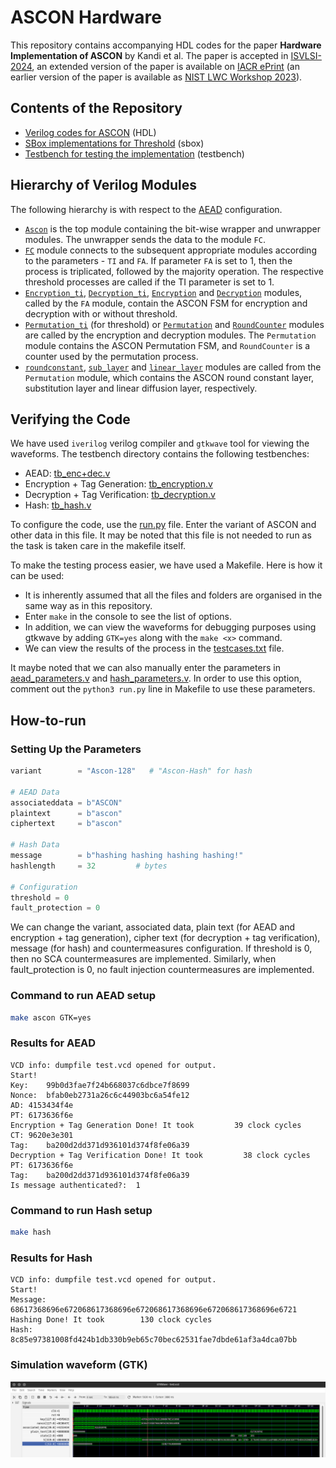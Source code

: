 # ASCON Hardware
This repository contains accompanying HDL codes for the paper **Hardware Implementation of ASCON** by Kandi et al. The paper is accepted in [ISVLSI-2024](https://www.ieee-isvlsi.org/ISVLSI_2024_Website/), an extended version of the paper is available on [IACR ePrint](https://eprint.iacr.org/2024/984) (an earlier version of the paper is available as 
[NIST LWC Workshop 2023](https://csrc.nist.gov/csrc/media/Events/2023/lightweight-cryptography-workshop-2023/documents/accepted-papers/07-hardware-implementation-of-ascon.pdf)).

## Contents of the Repository
- [Verilog codes for ASCON](https://github.com/aneeshkandi14/ascon-hw-public/tree/main/hdl) (HDL)
- [SBox implementations for Threshold](https://github.com/aneeshkandi14/ascon-hw-public/tree/main/ascon_sbox_ti) (sbox)
- [Testbench for testing the implementation](https://github.com/aneeshkandi14/ascon-hw-public/tree/main/testbench) (testbench)

## Hierarchy of Verilog Modules
The following hierarchy is with respect to the [AEAD](https://github.com/aneeshkandi14/ascon-hw-public/tree/main/hdl/encryption%2Bdecryption) configuration.
- [`Ascon`](https://github.com/aneeshkandi14/ascon-hw-public/blob/main/hdl/encryption%2Bdecryption/ascon.v) is the top module containing the bit-wise wrapper and unwrapper modules. The unwrapper sends the data to the module `FC`.
- [`FC`](https://github.com/aneeshkandi14/ascon-hw-public/blob/main/hdl/encryption%2Bdecryption/fault_countermeasure.v) module connects to the subsequent appropriate modules according to the parameters - `TI` and `FA`. If parameter `FA` is set to 1, then the process is triplicated, followed by the majority operation. The respective threshold processes are called if the TI parameter is set to 1.
- [`Encryption_ti`](https://github.com/aneeshkandi14/ascon-hw-public/blob/main/hdl/encryption%2Bdecryption/ascon_encryption_ti.v), [`Decryption_ti`](https://github.com/aneeshkandi14/ascon-hw-public/blob/main/hdl/encryption%2Bdecryption/ascon_decryption_ti.v), [`Encryption`](https://github.com/aneeshkandi14/ascon-hw-public/blob/main/hdl/encryption%2Bdecryption/ascon_encryption.v) and [`Decryption`](https://github.com/aneeshkandi14/ascon-hw-public/blob/main/hdl/encryption%2Bdecryption/ascon_decryption.v) modules, called by the `FA` module, contain the ASCON FSM for encryption and decryption with or without threshold.
- [`Permutation_ti`](https://github.com/aneeshkandi14/ascon-hw-public/blob/main/hdl/permutation/ascon_permutation_ti.v) (for threshold) or [`Permutation`](https://github.com/aneeshkandi14/ascon-hw-public/blob/main/hdl/permutation/ascon_permutation.v) and [`RoundCounter`](https://github.com/aneeshkandi14/ascon-hw-public/blob/main/hdl/roundcounter.v) modules are called by the encryption and decryption modules. The `Permutation` module contains the ASCON Permutation FSM, and `RoundCounter` is a counter used by the permutation process.
- [`roundconstant`](https://github.com/aneeshkandi14/ascon-hw-public/blob/main/hdl/permutation/roundconstant.v), [`sub_layer`](https://github.com/aneeshkandi14/ascon-hw-public/blob/main/hdl/permutation/substitution_layer.v) and [`linear_layer`](https://github.com/aneeshkandi14/ascon-hw-public/blob/main/hdl/permutation/linear_layer.v) modules are called from the `Permutation` module, which contains the ASCON round constant layer, substitution layer and linear diffusion layer, respectively.

 ## Verifying the Code
We have used `iverilog` verilog compiler and `gtkwave` tool for viewing the waveforms. The testbench directory contains the following testbenches:
- AEAD: [tb_enc+dec.v](https://github.com/aneeshkandi14/ascon-hw-public/blob/main/testbench/tb_enc%2Bdec.v)
- Encryption + Tag Generation: [tb_encryption.v](https://github.com/aneeshkandi14/ascon-hw-public/blob/main/testbench/tb_encryption.v)
- Decryption + Tag Verification: [tb_decryption.v](https://github.com/aneeshkandi14/ascon-hw-public/blob/main/testbench/tb_decryption.v)
- Hash: [tb_hash.v](https://github.com/aneeshkandi14/ascon-hw-public/blob/main/testbench/tb_hash.v)

To configure the code, use the [run.py](https://github.com/aneeshkandi14/ascon-hw-public/blob/main/run.py) file. Enter the variant of ASCON and other data in this file. It may be noted that this file is not needed to run as the task is taken care in the makefile itself.

To make the testing process easier, we have used a Makefile. Here is how it can be used:
- It is inherently assumed that all the files and folders are organised in the same way as in this repository.
- Enter `make` in the console to see the list of options.
- In addition, we can view the waveforms for debugging purposes using gtkwave by adding `GTK=yes` along with the `make <x>` command.
- We can view the results of the process in the [testcases.txt](https://github.com/aneeshkandi14/ascon-hw-public/blob/main/testbench/testcases.txt) file.

It maybe noted that we can also manually enter the parameters in [aead_parameters.v](https://github.com/aneeshkandi14/ascon-hw-public/blob/main/testbench/aead_parameters.v) and [hash_parameters.v](https://github.com/aneeshkandi14/ascon-hw-public/blob/main/testbench/hash_parameters.v). In order to use this option, comment out the `python3 run.py` line in Makefile to use these parameters.

## How-to-run
### Setting Up the Parameters
```python
variant        = "Ascon-128"   # "Ascon-Hash" for hash

# AEAD Data
associateddata = b"ASCON"
plaintext      = b"ascon"
ciphertext     = b"ascon"

# Hash Data
message        = b"hashing hashing hashing hashing!"
hashlength     = 32         # bytes

# Configuration
threshold = 0
fault_protection = 0
```
We can change the variant, associated data, plain text (for AEAD and encryption + tag generation), cipher text (for decryption + tag verification), message (for hash) and countermeasures configuration. If threshold is 0, then no SCA countermeasures are implemented. Similarly, when fault_protection is 0, no fault injection countermeasures are implemented.

### Command to run AEAD setup
```bash
make ascon GTK=yes
``` 

### Results for AEAD
```
VCD info: dumpfile test.vcd opened for output.
Start!
Key:	99b0d3fae7f24b668037c6dbce7f8699
Nonce:	bfab0eb2731a26c6c44903bc6a54fe12
AD:	4153434f4e
PT:	6173636f6e
Encryption + Tag Generation Done! It took         39 clock cycles
CT:	9620e3e301
Tag:	ba200d2dd371d936101d374f8fe06a39
Decryption + Tag Verification Done! It took         38 clock cycles
PT:	6173636f6e
Tag:	ba200d2dd371d936101d374f8fe06a39
Is message authenticated?:	1
```

### Command to run Hash setup
```bash
make hash
``` 

### Results for Hash
```
VCD info: dumpfile test.vcd opened for output.
Start!
Message:	68617368696e672068617368696e672068617368696e672068617368696e6721
Hashing Done! It took        130 clock cycles
Hash:	8c85e97381008fd424b1db330b9eb65c70bec62531fae7dbde61af3a4dca07bb
```

### Simulation waveform (GTK)
<img src="pictures/gtk.png" alt="Waveforms Image" width = "1500"/>
